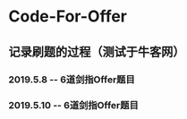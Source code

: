 # Code-For-Offer
## 记录刷题的过程（测试于牛客网）
### 2019.5.8   --  6道剑指Offer题目
### 2019.5.10  --  6道剑指Offer题目
 
